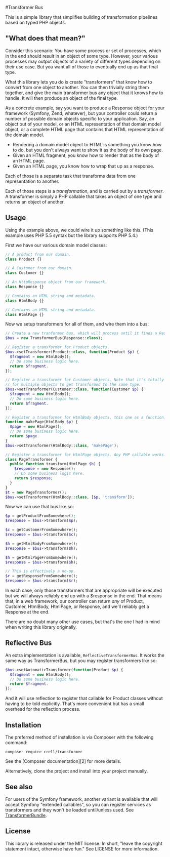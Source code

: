 #Transformer Bus

This is a simple library that simplifies building of transformation pipelines
based on typed PHP objects.

## "What does that mean?"

Consider this scenario: You have some process or set of processes, which in the
end should result in an object of some type.  However, your various processes
may output objects of a variety of different types depending on their use case.
But you want all of those to eventually end up as that final type.

What this library lets you do is create "transformers" that know how to convert
from one object to another.  You can then trivially string them together, and 
give the main transformer bus any object that it knows how to handle. It will
then produce an object of the final type.

As a concrete example, say you want to produce a Response object for your framework
(Symfony, Zend, whatever), but your controller could return a number of possible
domain objects specific to your application. Say, an object out of your model,
or an HTML representation of that domain model object, or a complete HTML page
that contains that HTML representation of the domain model.  

* Rendering a domain model object to HTML is something you know how to do, but 
you don't always want to show it as the body of its own page.
* Given an HTML fragment, you know how to render that as the body of an HTML page.
* Given an HTML page, you know how to wrap that up as a response.

Each of those is a separate task that transforms data from one representation 
to another.

Each of those steps is a *transformation*, and is carried out by a *transformer*.
A transformer is simply a PHP callable that takes an object of one type and 
returns an object of another.

## Usage

Using the example above, we could wire it up something like this.  (This example 
uses PHP 5.5 syntax but the library supports PHP 5.4.)

First we have our various domain model classes:

```php
// A product from our domain.
class Product {}

// A Customer from our domain.
class Customer {}

// An HttpResponse object from our framework.
class Response {}

// Contains an HTML string and metadata.
class HtmlBody {} 

// Contains an HTML string and metadata.
class HtmlPage {} 
```

Now we setup transformers for all of them, and wire them into a bus: 

```php
// Create a new tranformer bus, which will process until it finds a Response.
$bus = new TransformerBus(Response::class);

// Register a transformer for Product objects.
$bus->setTransformer(Product::class, function(Product $p) {
  $fragment = new HtmlBody();
  // Do some business logic here.
  return $fragment.
});

// Register a transformer for Customer objects. Note that it's totally OK
// for multiple objects to get transformed to the same type.
$bus->setTransformer(Customer::class, function(Customer $p) {
  $fragment = new HtmlBody();
  // Do some business logic here.
  return $fragment.
});

// Register a transformer for HtmlBody objects, this one as a function.
function makePage(HtmlBody $p) {
  $page = new HtmlPage();
  // Do some business logic here.
  return $page.
}
$bus->setTransformer(HtmlBody::class, 'makePage');

// Register a transformer for HtmlPage objects. Any PHP callable works.
class PageTransformer {
  public function transform(HtmlPage $h) {
    $response = new Response();
    // Do some business logic here.
    return $response;
  }
}
$t = new PageTransformer();
$bus->setTransformer(HtmlBody::class, [$p, 'transform']);
```

Now we can use that bus like so:

```php
$p = getProductFromSomewhere();
$response = $bus->transform($p);

$c = getCustomerFromSomewhere();
$response = $bus->transform($c);

$h = getHtmlBodyFromSomewhere();
$response = $bus->transform($h);

$h = getHtmlPageFromSomewhere();
$response = $bus->transform($h);

// This is effectively a no-op.
$r = getResponseFromSomewhere();
$response = $bus->transform($r);
```

In each case, only those transformers that are appropriate will be executed but
we will always reliably end up with a $response in the end.  That means that,
in a web framework, our controller can return *any* of Product, Customer, HtmlBody,
HtmlPage, or Response, and we'll reliably get a Response at the end.

There are no doubt many other use cases, but that's the one I had in mind when
writing this library originally.

## Reflective Bus

An extra implementation is available, `ReflectiveTransformerBus`. It works 
the same way as TransformerBus, but you may register transformers like so:

```php
$bus->setAutomaticTransformer(function(Product $p) {
  $fragment = new HtmlBody();
  // Do some business logic here.
  return $fragment.
});
```

And it will use reflection to register that callable for Product classes without
having to be told explicitly.  That's more convenient but has a small overhead
for the reflection process.

## Installation

The preferred method of installation is via Composer with the following command:

    composer require crell/transformer

See the [Composer documentation][2] for more details.

Alternatively, clone the project and install into your project manually.

## See also

For users of the Symfony framework, another variant is available that will
accept Symfony "extended callables", so you can register services as transformers
and they won't be loaded until/unless used.  See <a href="https://github.com/Crell/TransformerBundle">TransformerBundle</a>.

## License

This library is released under the MIT license.  In short, "leave the copyright
statement intact, otherwise have fun."  See LICENSE for more information.
